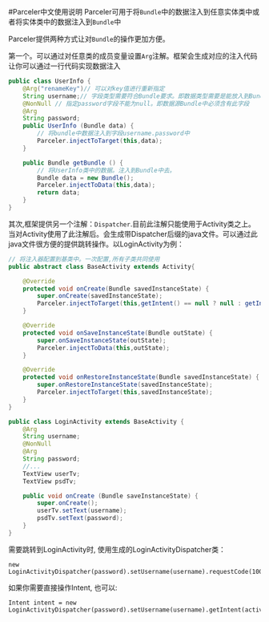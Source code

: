 #Parceler中文使用说明
Parceler可用于将<code>Bundle</code>中的数据注入到任意实体类中或者将实体类中的数据注入到<code>Bundle</code>中<br>

Parceler提供两种方式让对<code>Bundle</code>的操作更加方便。

第一个。可以通过对任意类的成员变量设置<code>Arg</code>注解。框架会生成对应的注入代码让你可以通过一行代码实现数据注入

```Java
public class UserInfo {
    @Arg("renameKey")// 可以对key值进行重新指定
    String username;// 字段类型需要符合Bundle要求。即数据类型需要是能放入到Bundle中类型
    @NonNull // 指定password字段不能为null。即数据源Bundle中必须含有此字段
    @Arg
    String password;
    public UserInfo (Bundle data) {
        // 将bundle中数据注入到字段username.password中
        Parceler.injectToTarget(this,data);
    }

    public Bundle getBundle () {
        // 将UserInfo类中的数据。注入到Bundle中去。
        Bundle data = new Bundle();
        Parceler.injectToData(this,data);
        return data;
    }
}
```

其次,框架提供另一个注解：<code>Dispatcher</code>.目前此注解只能使用于Activity类之上。
当对Activity使用了此注解后。会生成带Dispatcher后缀的java文件。可以通过此java文件很方便的提供跳转操作。以LoginActivity为例：

```Java
// 将注入器配置到基类中。一次配置,所有子类共同使用
public abstract class BaseActivity extends Activity{

    @Override
    protected void onCreate(Bundle savedInstanceState) {
        super.onCreate(savedInstanceState);
        Parceler.injectToTarget(this,getIntent() == null ? null : getIntent().getExtras());
    }

    @Override
    protected void onSaveInstanceState(Bundle outState) {
        super.onSaveInstanceState(outState);
        Parceler.injectToData(this,outState);
    }

    @Override
    protected void onRestoreInstanceState(Bundle savedInstanceState) {
        super.onRestoreInstanceState(savedInstanceState);
        Parceler.injectToTarget(this,savedInstanceState);
    }
}
```

```Java
public class LoginActivity extends BaseActivity {
    @Arg
    String username;
    @NonNull
    @Arg
    String password;
    //...
    TextView userTv;
    TextView psdTv;

    public void onCreate (Bundle saveInstanceState) {
        super.onCreate();
        userTv.setText(username);
        psdTv.setText(password);
    }
}
```

需要跳转到LoginActivity时, 使用生成的LoginActivityDispatcher类：

```
new LoginActivityDispatcher(password).setUsername(username).requestCode(100).start(activity);
```
如果你需要直接操作Intent, 也可以:
```
Intent intent = new LoginActivityDispatcher(password).setUsername(username).getIntent(activity);
```